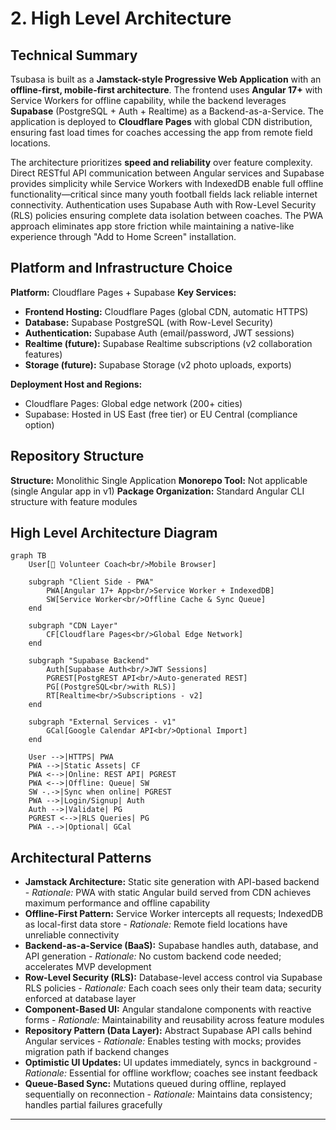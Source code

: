 # 2. High Level Architecture

## Technical Summary

Tsubasa is built as a **Jamstack-style Progressive Web Application** with an **offline-first, mobile-first architecture**. The frontend uses **Angular 17+** with Service Workers for offline capability, while the backend leverages **Supabase** (PostgreSQL + Auth + Realtime) as a Backend-as-a-Service. The application is deployed to **Cloudflare Pages** with global CDN distribution, ensuring fast load times for coaches accessing the app from remote field locations.

The architecture prioritizes **speed and reliability** over feature complexity. Direct RESTful API communication between Angular services and Supabase provides simplicity while Service Workers with IndexedDB enable full offline functionality—critical since many youth football fields lack reliable internet connectivity. Authentication uses Supabase Auth with Row-Level Security (RLS) policies ensuring complete data isolation between coaches. The PWA approach eliminates app store friction while maintaining a native-like experience through "Add to Home Screen" installation.

## Platform and Infrastructure Choice

**Platform:** Cloudflare Pages + Supabase
**Key Services:**
- **Frontend Hosting:** Cloudflare Pages (global CDN, automatic HTTPS)
- **Database:** Supabase PostgreSQL (with Row-Level Security)
- **Authentication:** Supabase Auth (email/password, JWT sessions)
- **Realtime (future):** Supabase Realtime subscriptions (v2 collaboration features)
- **Storage (future):** Supabase Storage (v2 photo uploads, exports)

**Deployment Host and Regions:**
- Cloudflare Pages: Global edge network (200+ cities)
- Supabase: Hosted in US East (free tier) or EU Central (compliance option)

## Repository Structure

**Structure:** Monolithic Single Application
**Monorepo Tool:** Not applicable (single Angular app in v1)
**Package Organization:** Standard Angular CLI structure with feature modules

## High Level Architecture Diagram

```mermaid
graph TB
    User[👤 Volunteer Coach<br/>Mobile Browser]

    subgraph "Client Side - PWA"
        PWA[Angular 17+ App<br/>Service Worker + IndexedDB]
        SW[Service Worker<br/>Offline Cache & Sync Queue]
    end

    subgraph "CDN Layer"
        CF[Cloudflare Pages<br/>Global Edge Network]
    end

    subgraph "Supabase Backend"
        Auth[Supabase Auth<br/>JWT Sessions]
        PGREST[PostgREST API<br/>Auto-generated REST]
        PG[(PostgreSQL<br/>with RLS)]
        RT[Realtime<br/>Subscriptions - v2]
    end

    subgraph "External Services - v1"
        GCal[Google Calendar API<br/>Optional Import]
    end

    User -->|HTTPS| PWA
    PWA -->|Static Assets| CF
    PWA <-->|Online: REST API| PGREST
    PWA <-->|Offline: Queue| SW
    SW -.->|Sync when online| PGREST
    PWA -->|Login/Signup| Auth
    Auth -->|Validate| PG
    PGREST <-->|RLS Queries| PG
    PWA -.->|Optional| GCal
```

## Architectural Patterns

- **Jamstack Architecture:** Static site generation with API-based backend - _Rationale:_ PWA with static Angular build served from CDN achieves maximum performance and offline capability
- **Offline-First Pattern:** Service Worker intercepts all requests; IndexedDB as local-first data store - _Rationale:_ Remote field locations have unreliable connectivity
- **Backend-as-a-Service (BaaS):** Supabase handles auth, database, and API generation - _Rationale:_ No custom backend code needed; accelerates MVP development
- **Row-Level Security (RLS):** Database-level access control via Supabase RLS policies - _Rationale:_ Each coach sees only their team data; security enforced at database layer
- **Component-Based UI:** Angular standalone components with reactive forms - _Rationale:_ Maintainability and reusability across feature modules
- **Repository Pattern (Data Layer):** Abstract Supabase API calls behind Angular services - _Rationale:_ Enables testing with mocks; provides migration path if backend changes
- **Optimistic UI Updates:** UI updates immediately, syncs in background - _Rationale:_ Essential for offline workflow; coaches see instant feedback
- **Queue-Based Sync:** Mutations queued during offline, replayed sequentially on reconnection - _Rationale:_ Maintains data consistency; handles partial failures gracefully

---

